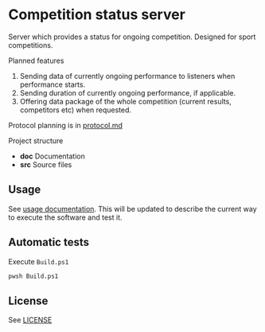# Competition status server

Server which provides a status for ongoing competition. Designed for sport competitions.

Planned features

1. Sending data of currently ongoing performance to listeners when performance
starts.
1. Sending duration of currently ongoing performance, if applicable.
1. Offering data package of the whole competition (current results,
competitors etc) when requested.

Protocol planning is in [protocol.md](doc/protocol.md)

Project structure

* **doc** Documentation
* **src** Source files

## Usage

See [usage documentation](doc/usage.md). This will be updated to describe the
current way to execute the software and test it.

## Automatic tests

Execute `Build.ps1`

```bash
pwsh Build.ps1
```

## License

See [LICENSE](LICENSE)
